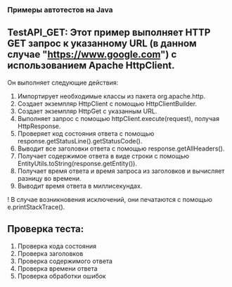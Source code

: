 ### Примеры автотестов на Java

## TestAPI_GET: Этот пример выполняет HTTP GET запрос к указанному URL (в данном случае "https://www.google.com") с использованием Apache HttpClient.

Он выполняет следующие действия:

1. Импортирует необходимые классы из пакета org.apache.http.
2. Создает экземпляр HttpClient с помощью HttpClientBuilder.
3. Создает экземпляр HttpGet с указанным URL.
4. Выполняет запрос с помощью httpClient.execute(request), получая HttpResponse.
5. Проверяет код состояния ответа с помощью response.getStatusLine().getStatusCode().
6. Выводит все заголовки ответа с помощью response.getAllHeaders().
7. Получает содержимое ответа в виде строки с помощью EntityUtils.toString(response.getEntity()).
8. Получает время ответа и время запроса из заголовков и вычисляет разницу во времени.
9. Выводит время ответа в миллисекундах.

! В случае возникновения исключений, они печатаются с помощью e.printStackTrace().

## Проверка теста:

1. Проверка кода состояния
2. Проверка заголовков
3. Проверка содержимого ответа
4. Проверка времени ответа
5. Проверка обработки ошибок
